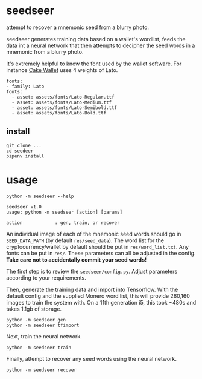 # seedseer

attempt to recover a mnemonic seed from a blurry photo.

seedseer generates training data based on a wallet's wordlist, feeds the data int a neural network that then attempts to decipher the seed words in a mnemonic from a blurry photo.

It's extremely helpful to know the font used by the wallet software. For instance [Cake Wallet](https://github.com/cake-tech/cake_wallet/) uses 4 weights of Lato.

    fonts:
    - family: Lato
    fonts:
      - asset: assets/fonts/Lato-Regular.ttf
      - asset: assets/fonts/Lato-Medium.ttf
      - asset: assets/fonts/Lato-Semibold.ttf
      - asset: assets/fonts/Lato-Bold.ttf

## install

    git clone ...
    cd seedeer
    pipenv install

# usage

    python -m seedseer --help

    seedseer v1.0
    usage: python -m seedseer [action] [params]

    action            : gen, train, or recover

An individual image of each of the mnemonic seed words should go in `SEED_DATA_PATH` (by default `res/seed_data`). The word list for the cryptocurrency/wallet by default should be put in `res/word_list.txt`. Any fonts can be put in `res/`. These parameters can all be adjusted in the config. **Take care not to accidentally commit your seed words!**

The first step is to review the `seedseer/config.py`. Adjust parameters according to your requirements.

Then, generate the training data and import into Tensorflow. With the default config and the supplied Monero word list, this will provide 260,160 images to train the system with. On a 11th generation i5, this took ~480s and takes 1.1gb of storage.

    python -m seedseer gen
    python -m seedseer tfimport

Next, train the neural network.

    python -m seedseer train

Finally, attempt to recover any seed words using the neural network.

    python -m seedseer recover
